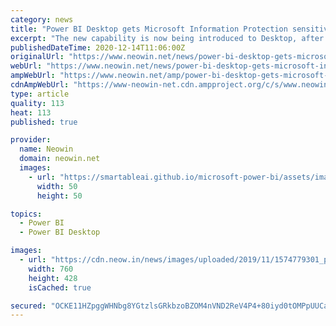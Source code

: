```yaml
---
category: news
title: "Power BI Desktop gets Microsoft Information Protection sensitivity labels"
excerpt: "The new capability is now being introduced to Desktop, after coming to Power BI last year. This introduction continues with the addition of recent data protection capabilities brought to Power BI."
publishedDateTime: 2020-12-14T11:06:00Z
originalUrl: "https://www.neowin.net/news/power-bi-desktop-gets-microsoft-information-protection-sensitivity-labels"
webUrl: "https://www.neowin.net/news/power-bi-desktop-gets-microsoft-information-protection-sensitivity-labels"
ampWebUrl: "https://www.neowin.net/amp/power-bi-desktop-gets-microsoft-information-protection-sensitivity-labels/"
cdnAmpWebUrl: "https://www-neowin-net.cdn.ampproject.org/c/s/www.neowin.net/amp/power-bi-desktop-gets-microsoft-information-protection-sensitivity-labels/"
type: article
quality: 113
heat: 113
published: true

provider:
  name: Neowin
  domain: neowin.net
  images:
    - url: "https://smartableai.github.io/microsoft-power-bi/assets/images/organizations/neowin.net-50x50.jpg"
      width: 50
      height: 50

topics:
  - Power BI
  - Power BI Desktop

images:
  - url: "https://cdn.neow.in/news/images/uploaded/2019/11/1574779301_powerbi1_story.jpg"
    width: 760
    height: 428
    isCached: true

secured: "OCKE11HZpggWHNbg8YGtzlsGRkbzoBZOM4nVND2ReV4P4+80iyd0tOMPpUUCagZZOnHp+EUfM69UegMXjl5DMgTgglSSybnWZRAj+7tIWrlN6SuKj3AV7uln5xu7VAcR8bYuM36kNaPfvbpetLRgMbm64lSfR1SpiCFCVhg1nUXqbUtTjsnuJBa928XLseP2ULZbo9XMQxE5SIxW9pIFViYjgEwJDEK5TgqXhzYSbkz4jv4JP0W/EwZiCkAo9HVOZNNSis0TjN3+nS4lfzS757hf7wBSNnYe+ILaPefIqfYZ3KoV1xMuUgt1BJYLdnzxEft1KkrimfVfXQlVWVbZ7YywozlruryW76oTWPrBpcQ=;30TZHS+pOBsujbl2FSmBDA=="
---
```


